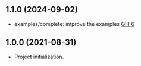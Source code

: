 ## 1.1.0 (2024-09-02)

- examples/complete: improve the examples [GH-6](https://github.com/alibabacloud-automation/terraform-alicloud-ecs-redis-mongodb-polardb/pull/6)

## 1.0.0 (2021-08-31)

- Project initialization.
